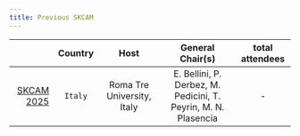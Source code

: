 ```yaml
---
title: Previous SKCAM
---
```



|                                                        | Country     | Host                                            | General Chair(s)                	     |  total attendees     |
|-------------------------------------------------------:|:-----------:|:-----------------------------------------------:|:---------------------------------------:|:-----:|
| [SKCAM 2025](https://skcamworkshop.github.io/skcam2025/) | `Italy`     | Roma Tre University, Italy                      | E. Bellini, P. Derbez, M. Pedicini, T. Peyrin, M. N. Plasencia | - |


